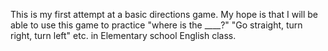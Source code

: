 This is my first attempt at a basic directions game.
My hope is that I will be able to use this game to practice "where is the ____?" "Go straight, turn right, turn left" etc. in Elementary school English class.